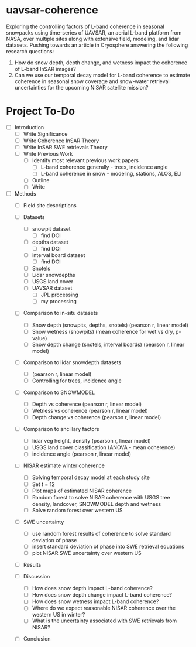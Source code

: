 # uavsar-coherence
Exploring the controlling factors of L-band coherence in seasonal snowpacks using time-series of UAVSAR, an aerial L-band platform from NASA, over multiple sites along with extensive field, modeling, and lidar datasets. Pushing towards an article in Cryosphere answering the following research questions:

1. How do snow depth, depth change, and wetness impact the coherence of L-band InSAR images?
2. Can we use our temporal decay model for L-band coherence to estimate coherence in seasonal snow coverage and snow-water retrieval uncertainties for the upcoming NISAR satellite mission?


# Project To-Do

- [ ] Introduction
  - [ ] Write Significance
  - [ ] Write Coherence InSAR Theory
  - [ ] Write InSAR SWE retrievals Theory
  - [ ] Write Previous Work
    - [ ] Identify most relevant previous work papers
      - [ ] L-band coherence generally - trees, incidence angle
      - [ ] L-band coherence in snow - modeling, stations, ALOS, ELI
    - [ ] Outline
    - [ ] Write
    
- [ ] Methods
  - [ ] Field site descriptions
  - [ ] Datasets
    - [ ] snowpit dataset
      - [ ] find DOI
    - [ ] depths dataset
      - [ ] find DOI
    - [ ] interval board dataset
      - [ ] find DOI
    - [ ] Snotels
    - [ ] Lidar snowdepths
    - [ ] USGS land cover
    - [ ] UAVSAR dataset
      - [ ] JPL processing
      - [ ] my processing
  - [ ] Comparison to in-situ datasets
    - [ ] Snow depth (snowpits, depths, snotels) (pearson r, linear model)
    - [ ] Snow wetness (snowpits) (mean coherence for wet vs dry, p-value)
    - [ ] Snow depth change (snotels, interval boards) (pearson r, linear model)
  - [ ] Comparison to lidar snowdepth datasets
    - [ ] (pearson r, linear model)
    - [ ] Controlling for trees, incidence angle
  - [ ] Comparison to SNOWMODEL
    - [ ] Depth vs coherence (pearson r, linear model)
    - [ ] Wetness vs coherence (pearson r, linear model)
    - [ ] Depth change vs coherence (pearson r, linear model)
  - [ ] Comparison to ancillary factors
    - [ ] lidar veg height, density (pearson r, linear model)
    - [ ] USGS land cover classification (ANOVA - mean coherence)
    - [ ] incidence angle (pearson r, linear model)
  - [ ] NISAR estimate winter coherence
    - [ ] Solving temporal decay model at each study site
    - [ ] Set t = 12
    - [ ] Plot maps of estimated NISAR coherence
    - [ ] Random forest to solve NISAR coherence with USGS tree density, landcover, SNOWMODEL depth and wetness
    - [ ] Solve random forest over western US
  - [ ] SWE uncertainty
    - [ ] use random forest results of coherence to solve standard deviation of phase
    - [ ] insert standard deviation of phase into SWE retrieval equations
    - [ ] plot NISAR SWE uncertainty over western US
  
  - [ ] Results
  
  - [ ] Discussion
    - [ ] How does snow depth impact L-band coherence?
    - [ ] How does snow depth change impact L-band coherence?
    - [ ] How does snow wetness impact L-band coherence?
    - [ ] Where do we expect reasonable NISAR coherence over the western US in winter?
    - [ ] What is the uncertainty associated with SWE retrievals from NISAR?
    
  - [ ] Conclusion
